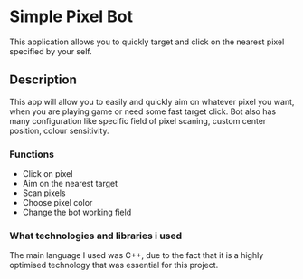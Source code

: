# Simple Pixel Bot

This application allows you to quickly target and click on 
the nearest pixel specified by your self.

## Description

This app will allow you to easily and quickly aim on whatever pixel you want,
when you are playing game or need some fast target click. 
Bot also has many configuration like specific field of pixel scaning, 
custom center position, colour sensitivity.

### Functions 

- Click on pixel
- Aim on the nearest target
- Scan pixels
- Choose pixel color
- Change the bot working field

### What technologies and libraries i used

The main language I used was C++, due to the fact 
that it is a highly optimised technology 
that was essential for this project.

